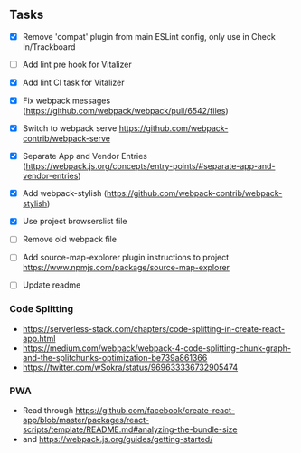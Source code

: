 ## Tasks
- [x] Remove 'compat' plugin from main ESLint config, only use in Check In/Trackboard
- [ ] Add lint pre hook for Vitalizer
- [x] Add lint CI task for Vitalizer
- [x] Fix webpack messages (https://github.com/webpack/webpack/pull/6542/files)
- [x] Switch to webpack serve https://github.com/webpack-contrib/webpack-serve
- [x] Separate App and Vendor Entries (https://webpack.js.org/concepts/entry-points/#separate-app-and-vendor-entries)
- [x] Add webpack-stylish (https://github.com/webpack-contrib/webpack-stylish)
- [x] Use project browserslist file
- [ ] Remove old webpack file
- [ ] Add source-map-explorer plugin instructions to project https://www.npmjs.com/package/source-map-explorer
- [ ] Update readme


### Code Splitting
- https://serverless-stack.com/chapters/code-splitting-in-create-react-app.html
- https://medium.com/webpack/webpack-4-code-splitting-chunk-graph-and-the-splitchunks-optimization-be739a861366
- https://twitter.com/wSokra/status/969633336732905474


### PWA
- Read through https://github.com/facebook/create-react-app/blob/master/packages/react-scripts/template/README.md#analyzing-the-bundle-size
- and https://webpack.js.org/guides/getting-started/
